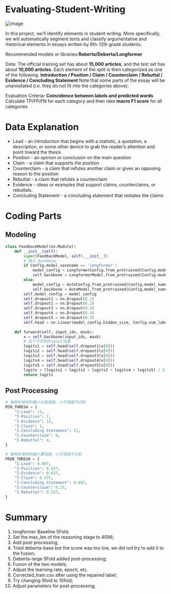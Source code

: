 # Evaluating-Student-Writing
![image](https://user-images.githubusercontent.com/69694512/204577662-6b2322a0-9504-49e8-9d55-74e36a10d307.png)

In this project, we’ll identify elements in student writing. More specifically, we will automatically segment texts and classify argumentative and rhetorical elements in essays written by 6th-12th grade students. 

Recommended models or libraries:**Roberta/Deberta/Longformer**

Data: The official training set has about **15,000 articles**, and the test set has about **10,000 articles**. Each element of the split is then categorized as one of the following: **Introduction / Position / Claim / Counterclaim / Rebuttal / Evidence / Concluding Statement** Note that some parts of the essay will be unannotated (i.e. they do not fit into the categories above).

Evaluation Criteria: **Coincidence between labels and predicted words** Calculate TP/FP/FN for each category and then take **macro F1 score** for all categories

# Data Explanation

* Lead - an introduction that begins with a statistic, a quotation, a description, or some other device to grab the reader’s attention and point toward the thesis
* Position - an opinion or conclusion on the main question
* Claim - a claim that supports the position
* Counterclaim - a claim that refutes another claim or gives an opposing reason to the position
* Rebuttal - a claim that refutes a counterclaim
* Evidence - ideas or examples that support claims, counterclaims, or rebuttals.
* Concluding Statement - a concluding statement that restates the claims

# Coding Parts

## Modeling
```python
class FeedbackModel(nn.Module):
    def __init__(self):
        super(FeedbackModel, self).__init__()
        # 载入 backbone
        if Config.model_savename == 'longformer':
            model_config = LongformerConfig.from_pretrained(Config.model_name)
            self.backbone = LongformerModel.from_pretrained(Config.model_name, config=model_config)
        else:
            model_config = AutoConfig.from_pretrained(Config.model_name)
            self.backbone = AutoModel.from_pretrained(Config.model_name, config=model_config)
        self.model_config = model_config
        self.dropout1 = nn.Dropout(0.1)
        self.dropout2 = nn.Dropout(0.2)
        self.dropout3 = nn.Dropout(0.3)
        self.dropout4 = nn.Dropout(0.4)
        self.dropout5 = nn.Dropout(0.5)
        self.head = nn.Linear(model_config.hidden_size, Config.num_labels) # 分类头
    
    def forward(self, input_ids, mask):
        x = self.backbone(input_ids, mask)
        # 五个不同的dropout结果
        logits1 = self.head(self.dropout1(x[0]))
        logits2 = self.head(self.dropout2(x[0]))
        logits3 = self.head(self.dropout3(x[0]))
        logits4 = self.head(self.dropout4(x[0]))
        logits5 = self.head(self.dropout5(x[0]))
        logits = (logits1 + logits2 + logits3 + logits4 + logits5) / 5 # 五层取平均
        return logits
```


## Post Processing
```python
# 每种实体的的最小长度阈值，小于阈值不识别
MIN_THRESH = {
    "I-Lead": 11,
    "I-Position": 7,
    "I-Evidence": 12,
    "I-Claim": 1,
    "I-Concluding Statement": 11,
    "I-Counterclaim": 6,
    "I-Rebuttal": 4,
}

# 每种实体的的最小置信度，小于阈值不识别
PROB_THRESH = {
    "I-Lead": 0.687,
    "I-Position": 0.537,
    "I-Evidence": 0.637,
    "I-Claim": 0.537,
    "I-Concluding Statement": 0.687,
    "I-Counterclaim": 0.37,
    "I-Rebuttal": 0.537,
}
```

# Summary
1. longformer Baseline 5Fold;
2. Set the max_len of the reasoning stage to 4096;
3. Add post-processing;
4. Tried deberta-base but the score was too low, we did not try to add it to the fusion;
5. Deberta-large 5Fold added post-processing;
6. Fusion of the two models;
7. Adjust the learning rate, epoch, etc.
8. Corrected_train.csv after using the repaired label;
9. Try changing 5fold to 10fold;
10. Adjust parameters for post-processing;

